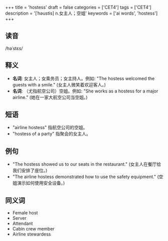 +++
title = 'hostess'
draft = false
categories = ['CET4']
tags = ['CET4']
description = '[ˈhəustis] n.女主人；空姐'
keywords = ['ai words', 'hostess']
+++

## 读音
/həˈstɛs/

## 释义
- **名词**: 女主人；女乘务员；女主持人。例如: "The hostess welcomed the guests with a smile." (女主人微笑着欢迎客人。)
- **名词**: （尤指航空公司）空姐。例如: "She works as a hostess for a major airline." (她在一家大航空公司当空姐。)

## 短语
- "airline hostess" 指航空公司的空姐。
- "hostess of a party" 指聚会的女主人。

## 例句
- "The hostess showed us to our seats in the restaurant." (女主人在餐厅给我们安排了座位。)
- "The airline hostess demonstrated how to use the safety equipment." (空姐演示如何使用安全设备。)

## 同义词
- Female host
- Server
- Attendant
- Cabin crew member
- Airline stewardess
